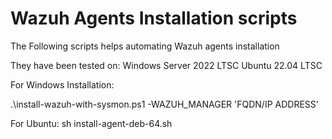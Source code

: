 # Wazuh Agents Installation scripts
The Following scripts helps automating Wazuh agents installation 

They have been tested on:
Windows Server 2022 LTSC
Ubuntu 22.04 LTSC

For Windows Installation:

.\install-wazuh-with-sysmon.ps1 -WAZUH_MANAGER 'FQDN/IP ADDRESS'

For Ubuntu:
sh install-agent-deb-64.sh

